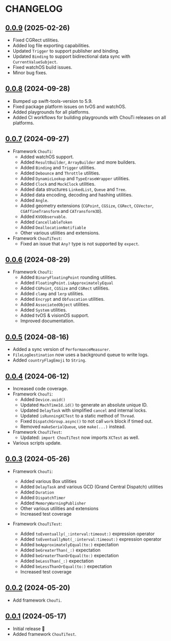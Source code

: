 # CHANGELOG

## [0.0.9](https://github.com/honghaoz/ChouTi/releases/tag/0.0.9) (2025-02-26)

- Fixed CGRect utilities.
- Added log file exporting capabilities.
- Updated `Trigger` to support publisher and binding.
- Updated `Binding` to support bidirectional data sync with `CurrentValueSubject`.
- Fixed watchOS build issues.
- Minor bug fixes.

## [0.0.8](https://github.com/honghaoz/ChouTi/releases/tag/0.0.8) (2024-09-28)

- Bumped up swift-tools-version to 5.9.
- Fixed package platform issues on tvOS and watchOS.
- Added playgrounds for all platforms.
- Added CI workflows for building playgrounds with ChouTi releases on all platforms.

## [0.0.7](https://github.com/honghaoz/ChouTi/releases/tag/0.0.7) (2024-09-27)

- Framework `ChouTi`:
  - Added watchOS support.
  - Added `ResultBuilder`, `ArrayBuilder` and more builders.
  - Added `Binding` and `Trigger` utilities.
  - Added `Debounce` and `Throttle` utilities.
  - Added `DynamicLookup` and `TypeEraseWrapper` utilities.
  - Added `Clock` and `MockClock` utilities.
  - Added data structures `LinkedList`, `Queue` and `Tree`.
  - Added data encoding, decoding and hashing utilities.
  - Added `Angle`.
  - Added geometry extensions (`CGPoint`, `CGSize`, `CGRect`, `CGVector`, `CGAffineTransform` and `CATransform3D`).
  - Added `KVOObservable`.
  - Added `CancellableToken`
  - Added `DeallocationNotifiable`
  - Other various utilities and extensions.
- Framework `ChouTiTest`:
  - Fixed an issue that `Any?` type is not supported by `expect`.

## [0.0.6](https://github.com/honghaoz/ChouTi/releases/tag/0.0.6) (2024-08-29)

- Framework `ChouTi`:
  - Added `BinaryFloatingPoint` rounding utilities.
  - Added `FloatingPoint.isApproximatelyEqual`
  - Added `CGPoint`, `CGSize` and `CGRect` utilities.
  - Added `clamp` and `lerp` utilities.
  - Added `Encrypt` and `Obfuscation` utilities.
  - Added `AssociatedObject` utilities.
  - Added `System` utilities.
  - Added tvOS & visionOS support.
  - Improved documentation.

## [0.0.5](https://github.com/honghaoz/ChouTi/releases/tag/0.0.5) (2024-08-16)

- Added a sync version of `PerformanceMeasurer`.
- `FileLogDestination` now uses a background queue to write logs.
- Added `countryFlagEmoji` to `String`.

## [0.0.4](https://github.com/honghaoz/ChouTi/releases/tag/0.0.4) (2024-06-12)

- Increased code coverage.
- Framework `ChouTi`:
  - Added `Device.uuid()`
  - Updated `MachTimeId.id()` to generate an absolute unique ID.
  - Updated `DelayTask` with simplified `cancel` and internal locks.
  - Updated `isRunningXCTest` to a static method of `Thread`.
  - Fixed `DispatchGroup.async()` to not call `work` block if timed out.
  - Removed `makeSerialQueue`, use `make(...)` instead.
- Framework `ChouTiTest`:
  - Updated: `import ChouTiTest` now imports `XCTest` as well.
- Various scripts update.

## [0.0.3](https://github.com/honghaoz/ChouTi/releases/tag/0.0.3) (2024-05-26)

- Framework `ChouTi`:
  - Added various Box utilities
  - Added `DelayTask` and various GCD (Grand Central Dispatch) utilities
  - Added `Duration`
  - Added `DispatchTimer`
  - Added `MemoryWarningPublisher`
  - Other various utilities and extensions
  - Increased test coverage

- Framework `ChouTiTest`:
  - Added `toEventually(_:interval:timeout:)` expression operator
  - Added `toEventuallyNot(_:interval:timeout:)` expression operator
  - Added `beApproximatelyEqual(to:)` expectation
  - Added `beGreaterThan(_:)` expectation
  - Added `beGreaterThanOrEqual(to:)` expectation
  - Added `beLessThan(_:)` expectation
  - Added `beLessThanOrEqual(to:)` expectation
  - Increased test coverage

## [0.0.2](https://github.com/honghaoz/ChouTi/releases/tag/0.0.2) (2024-05-20)

- Add framework `ChouTi`.

## [0.0.1](https://github.com/honghaoz/ChouTi/releases/tag/0.0.1) (2024-05-17)

- Initial release 🎉
- Added framework `ChouTiTest`.
